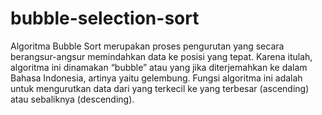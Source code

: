 # bubble-selection-sort
Algoritma Bubble Sort merupakan proses pengurutan yang secara berangsur-angsur memindahkan data ke posisi yang tepat. Karena itulah, algoritma ini dinamakan “bubble” atau yang jika diterjemahkan ke dalam Bahasa Indonesia, artinya yaitu gelembung. Fungsi algoritma ini adalah untuk mengurutkan data dari yang terkecil ke yang terbesar (ascending) atau sebaliknya (descending).
